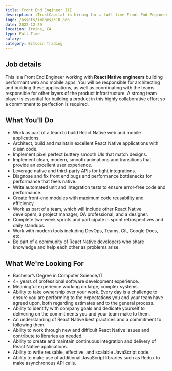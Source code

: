 ```yaml
---
title: Front End Engineer III
description: iTrustCapital is hiring for a full time Front End Engineer III since Dec 29, 2022. Apply today.
logo: /assets/images/c10.png
date: 2022-12-29
location: Irvine, CA
type: Full Time
salary: 
category: Bitcoin Trading
---
```


## Job details

This is a Front End Engineer working with **React Native engineers** building performant web and mobile apps. You will be responsible for architecting and building these applications, as well as coordinating with the teams responsible for other layers of the product infrastructure. A strong team player is essential for building a product in this highly collaborative effort so a commitment to perfection is required.

## What You'll Do

- Work as part of a team to build React Native web and mobile applications.
- Architect, build and maintain excellent React Native applications with clean code.
- Implement pixel perfect buttery smooth UIs that match designs.
- Implement clean, modern, smooth animations and transitions that provide an excellent user experience.
- Leverage native and third-party APIs for tight integrations.
- Diagnose and fix front end bugs and performance bottlenecks for performance that feels native.
- Write automated unit and integration tests to ensure error-free code and performance.
- Create front-end modules with maximum code reusability and efficiency.
- Work as part of a team, which will include other React Native developers, a project manager, QA professional, and a designer.
- Complete two-week sprints and participate in sprint retrospectives and daily standups.
- Work with modern tools including DevOps, Teams, Git, Google Docs, etc.
- Be part of a community of React Native developers who share knowledge and help each other as problems arise.

## What We're Looking For

- Bachelor’s Degree in Computer Science/IT
- 4+ years of professional software development experience.
- Meaningful experience working on large, complex systems.
- Ability to take ownership over your work. Every day is a challenge to ensure you are performing to the expectations you and your team have agreed upon, both regarding estimates and to the general process.
- Ability to identify with company goals and dedicate yourself to delivering on the commitments you and your team make to them.
- An understanding of React Native best practices and a commitment to following them.
- Ability to work through new and difficult React Native issues and contribute to libraries as needed.
- Ability to create and maintain continuous integration and delivery of React Native applications.
- Ability to write reusable, effective, and scalable JavaScript code.
- Ability to make use of additional JavaScript libraries such as Redux to make asynchronous API calls.

